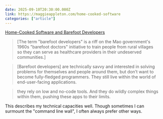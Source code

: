```yaml
---
date: 2025-09-10T20:30:00.000Z
link: https://maggieappleton.com/home-cooked-software
categories: ["article"]
---
```

[Home-Cooked Software and Barefoot Developers](https://maggieappleton.com/home-cooked-software)

> [The term "barefoot developers" is a riff on the Mao government's 1960s "barefoot doctors" initiative to train people from rural villages so they can serve as healthcare providers in their undeserved communities.]

> [Barefoot developers] are technically savvy and interested in solving problems for themselves and people around them, but don’t want to become fully-fledged programmers. They still live within the world of end-user-facing applications.

> they rely on low and no-code tools. And they do wildly complex things within them, pushing these apps to their limits.

This describes my technical capacities well. Though sometimes I can surmount the "command line wall", I often always prefer other ways.
